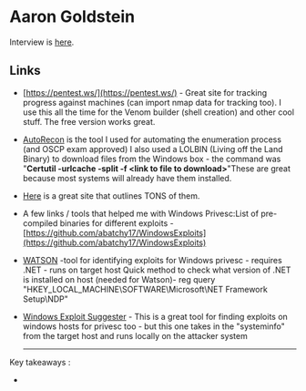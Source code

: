 # Aaron Goldstein

Interview is [here](https://www.google.com/url?q=https://docs.google.com/document/d/19qvO3jXZMhgNs-Y5xcOGFr6GH5GurZs-agdC4JFl7nk/edit?usp%3Dsharing&sa=D&source=calendar&usd=2&usg=AOvVaw1sRK9ZMXHSImFsmq7DRgKS).

## Links

* [https://pentest.ws/](https://pentest.ws/) - Great site for tracking progress against machines \(can import nmap data for tracking too\). I use this all the time for the Venom builder \(shell creation\) and other cool stuff. The free version works great.
* [AutoRecon](https://github.com/Tib3rius/AutoRecon) is the tool I used for automating the enumeration process \(and OSCP exam approved\) I also used a LOLBIN \(Living off the Land Binary\) to download files from the Windows box - the command was "**Certutil -urlcache -split -f &lt;link to file to download&gt;**"These are great because most systems will already have them installed. 
* [Here](https://lolbas-project.github.io/) is a great site that outlines TONS of them.
* A few links / tools that helped me with Windows Privesc:List of pre-compiled binaries for different exploits - [https://github.com/abatchy17/WindowsExploits](https://github.com/abatchy17/WindowsExploits)
* [WATSON](https://github.com/carlospolop/winPE/tree/master/binaries/watson) -tool for identifying exploits for Windows privesc - requires .NET - runs on target host   Quick method to check what version of .NET is installed on host \(needed for Watson\)- reg query "HKEY\_LOCAL\_MACHINE\SOFTWARE\Microsoft\NET Framework Setup\NDP"
* [Windows Exploit Suggester](https://github.com/AonCyberLabs/Windows-Exploit-Suggester) - This is a great tool for finding exploits on windows hosts for privesc too - but this one takes in the "systeminfo" from the target host and runs locally on the attacker system

  ---

Key takeaways :

* 
